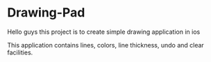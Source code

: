 # Drawing-Pad

Hello guys this project is to create simple drawing application in ios

This application contains lines, colors, line thickness, undo and clear facilities.
